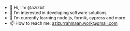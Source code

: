 - 👋 Hi, I’m @azizbit
- 👀 I’m interested in developing software solutions
- 🌱 I’m currently learning node.js, formik, cypress and more
- 📫 How to reach me: azizurrahmaan.work@gmail.com

<!---
azizbit/azizbit is a ✨ special ✨ repository because its `README.md` (this file) appears on your GitHub profile.
You can click the Preview link to take a look at your changes.
--->
